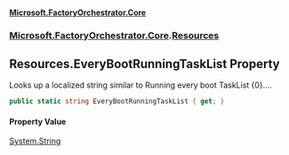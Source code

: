#### [Microsoft.FactoryOrchestrator.Core](./Microsoft-FactoryOrchestrator-Core.md 'Microsoft.FactoryOrchestrator.Core')
### [Microsoft.FactoryOrchestrator.Core](./Microsoft-FactoryOrchestrator-Core.md 'Microsoft.FactoryOrchestrator.Core').[Resources](./Microsoft-FactoryOrchestrator-Core-Resources.md 'Microsoft.FactoryOrchestrator.Core.Resources')
## Resources.EveryBootRunningTaskList Property
Looks up a localized string similar to Running every boot TaskList {0}....  
```csharp
public static string EveryBootRunningTaskList { get; }
```
#### Property Value
[System.String](https://docs.microsoft.com/en-us/dotnet/api/System.String 'System.String')  
